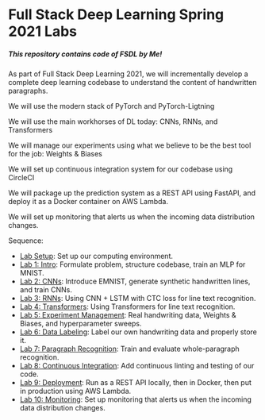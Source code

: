 # Full Stack Deep Learning Spring 2021 Labs

##### This repository contains code of FSDL by Me! 

As part of Full Stack Deep Learning 2021, we will incrementally develop a complete deep learning codebase to understand the content of handwritten paragraphs.

We will use the modern stack of PyTorch and PyTorch-Ligtning

We will use the main workhorses of DL today: CNNs, RNNs, and Transformers

We will manage our experiments using what we believe to be the best tool for the job: Weights & Biases

We will set up continuous integration system for our codebase using CircleCI

We will package up the prediction system as a REST API using FastAPI, and deploy it as a Docker container on AWS Lambda.

We will set up monitoring that alerts us when the incoming data distribution changes.

Sequence:

- [Lab Setup](setup/readme.md): Set up our computing environment.
- [Lab 1: Intro](lab1/readme.md): Formulate problem, structure codebase, train an MLP for MNIST.
- [Lab 2: CNNs](lab2/readme.md): Introduce EMNIST, generate synthetic handwritten lines, and train CNNs.
- [Lab 3: RNNs](lab3/readme.md): Using CNN + LSTM with CTC loss for line text recognition.
- [Lab 4: Transformers](lab4/readme.md): Using Transformers for line text recognition.
- [Lab 5: Experiment Management](lab5/readme.md): Real handwriting data, Weights & Biases, and hyperparameter sweeps.
- [Lab 6: Data Labeling](lab6/readme.md): Label our own handwriting data and properly store it.
- [Lab 7: Paragraph Recognition](lab7/readme.md): Train and evaluate whole-paragraph recognition.
- [Lab 8: Continuous Integration](lab8/readme.md): Add continuous linting and testing of our code.
- [Lab 9: Deployment](lab9/readme.md): Run as a REST API locally, then in Docker, then put in production using AWS Lambda.
- [Lab 10: Monitoring](lab10/readme.md): Set up monitoring that alerts us when the incoming data distribution changes.
